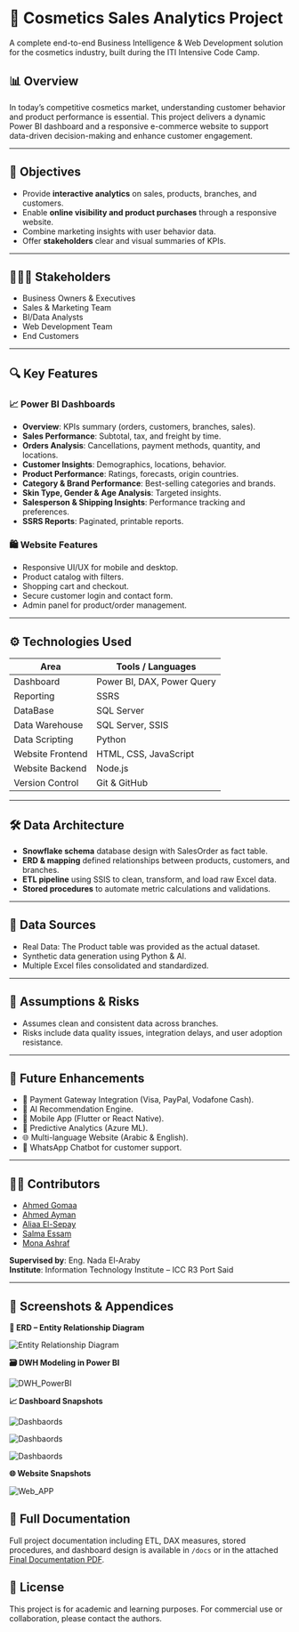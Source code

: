 # 💄 Cosmetics Sales Analytics Project

A complete end-to-end Business Intelligence & Web Development solution for the cosmetics industry, built during the ITI Intensive Code Camp.

## 📊 Overview

In today’s competitive cosmetics market, understanding customer behavior and product performance is essential. This project delivers a dynamic Power BI dashboard and a responsive e-commerce website to support data-driven decision-making and enhance customer engagement.

---

## 🎯 Objectives

- Provide **interactive analytics** on sales, products, branches, and customers.
- Enable **online visibility and product purchases** through a responsive website.
- Combine marketing insights with user behavior data.
- Offer **stakeholders** clear and visual summaries of KPIs.

---

## 🧑‍🤝‍🧑 Stakeholders

- Business Owners & Executives
- Sales & Marketing Team
- BI/Data Analysts
- Web Development Team
- End Customers

---

## 🔍 Key Features

### 📈 Power BI Dashboards

- **Overview**: KPIs summary (orders, customers, branches, sales).
- **Sales Performance**: Subtotal, tax, and freight by time.
- **Orders Analysis**: Cancellations, payment methods, quantity, and locations.
- **Customer Insights**: Demographics, locations, behavior.
- **Product Performance**: Ratings, forecasts, origin countries.
- **Category & Brand Performance**: Best-selling categories and brands.
- **Skin Type, Gender & Age Analysis**: Targeted insights.
- **Salesperson & Shipping Insights**: Performance tracking and preferences.
- **SSRS Reports**: Paginated, printable reports.

### 🛍️ Website Features

- Responsive UI/UX for mobile and desktop.
- Product catalog with filters.
- Shopping cart and checkout.
- Secure customer login and contact form.
- Admin panel for product/order management.

---

## ⚙️ Technologies Used

| Area             | Tools / Languages                        |
|------------------|-------------------------------------------|
| Dashboard        | Power BI, DAX, Power Query                |
| Reporting        | SSRS                                      |
| DataBase         | SQL Server                                |
| Data Warehouse   | SQL Server, SSIS                          |
| Data Scripting   | Python                                    |
| Website Frontend | HTML, CSS, JavaScript                     |
| Website Backend  | Node.js                                   |
| Version Control  | Git & GitHub                              |

---

## 🛠️ Data Architecture

- **Snowflake schema** database design with SalesOrder as fact table.
- **ERD & mapping** defined relationships between products, customers, and branches.
- **ETL pipeline** using SSIS to clean, transform, and load raw Excel data.
- **Stored procedures** to automate metric calculations and validations.

---

## 🧪 Data Sources

- Real Data: The Product table was provided as the actual dataset.
- Synthetic data generation using Python & AI.
- Multiple Excel files consolidated and standardized.

---

## 🔐 Assumptions & Risks

- Assumes clean and consistent data across branches.
- Risks include data quality issues, integration delays, and user adoption resistance.

---

## 🔮 Future Enhancements

- 🔗 Payment Gateway Integration (Visa, PayPal, Vodafone Cash).
- 🤖 AI Recommendation Engine.
- 📱 Mobile App (Flutter or React Native).
- 🧠 Predictive Analytics (Azure ML).
- 🌐 Multi-language Website (Arabic & English).
- 💬 WhatsApp Chatbot for customer support.

---

## 🧑‍💻 Contributors

- [Ahmed Gomaa](http://linkedin.com/in/ahmed-gomaa-97-)    
- [Ahmed Ayman](http://linkedin.com/in/ahmedayman99)
- [Aliaa El-Sepay](http://linkedin.com/in/aliaa-elsepayy)
- [Salma Essam](http://linkedin.com/in/salma-essam1)    
- [Mona Ashraf](http://linkedin.com/in/monaashraf)  


**Supervised by**: Eng. Nada El-Araby  
**Institute**: Information Technology Institute – ICC R3 Port Said

---

## 📎 Screenshots & Appendices
**🧩 ERD – Entity Relationship Diagram**

![Entity Relationship Diagram](Data_Modeling/ERD_SS.jpg)

**🗃️ DWH Modeling in Power BI**

![DWH_PowerBI](Data_Modeling/DWH%20Schema%20PowerBi.jpg)

**📈 Dashboard Snapshots**

![Dashbaords](Dashboards_ScreenShots/2-Overview.jpg)

![Dashbaords](Dashboards_ScreenShots/3-Sales.jpg)

![Dashbaords](Dashboards_ScreenShots/13-Branch.jpg)

**🌐 Website Snapshots**

![Web_APP](WebApp_ScreenShots/1.jpg)

## 📎 Full Documentation

Full project documentation including ETL, DAX measures, stored procedures, and dashboard design is available in `/docs` or in the attached [Final Documentation PDF](Final%20Documentation.pdf).

## 🔧 License

This project is for academic and learning purposes. For commercial use or collaboration, please contact the authors.

